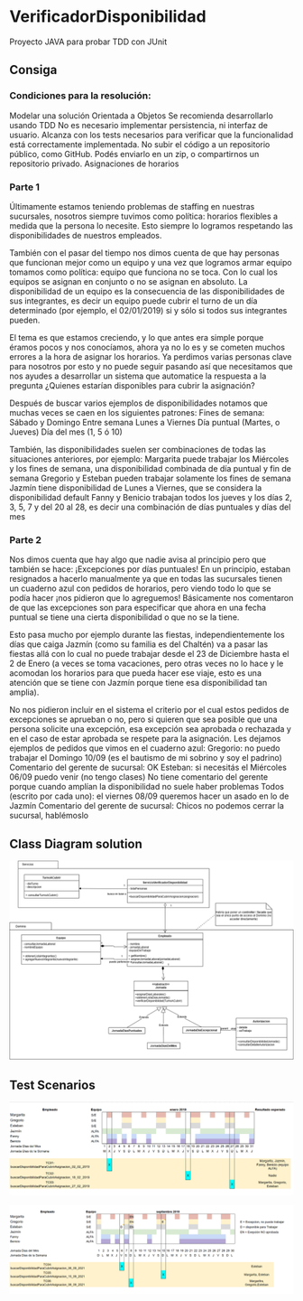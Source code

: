 # VerificadorDisponibilidad
Proyecto JAVA para probar TDD con JUnit

## Consiga

### Condiciones para la resolución:
Modelar una solución Orientada a Objetos
Se recomienda desarrollarlo usando TDD
No es necesario implementar persistencia, ni interfaz de usuario. Alcanza con los tests necesarios para verificar que la funcionalidad está correctamente implementada.
No subir el código a un repositorio público, como GitHub. Podés enviarlo en un zip, o compartirnos un repositorio privado.
Asignaciones de horarios

### Parte 1
Últimamente estamos teniendo problemas de staffing en nuestras sucursales, nosotros siempre tuvimos como política: horarios flexibles a medida que la persona lo necesite.
Esto siempre lo logramos respetando las disponibilidades de nuestros empleados.

También con el pasar del tiempo nos dimos cuenta de que hay personas que funcionan mejor como un equipo y una vez que logramos armar equipo tomamos como política: equipo que funciona no se toca. Con lo cual los equipos se asignan en conjunto o no se asignan en absoluto. La disponibilidad de un equipo es la consecuencia de las disponibilidades de sus integrantes, es decir un equipo puede cubrir el turno de un día determinado (por ejemplo, el 02/01/2019) si y sólo si todos sus integrantes pueden.

El tema es que estamos creciendo, y lo que antes era simple porque éramos pocos y nos conocíamos, ahora ya no lo es y se cometen muchos errores a la hora de asignar los horarios. Ya perdimos varias personas clave para nosotros por esto y no puede seguir pasando así que necesitamos que nos ayudes a desarrollar un sistema que automatice la respuesta a la pregunta ¿Quienes estarían disponibles para cubrir la asignación?

Después de buscar varios ejemplos de disponibilidades notamos que muchas veces se caen en los siguientes patrones:
Fines de semana: Sábado y Domingo
Entre semana Lunes a Viernes
Día puntual (Martes, o Jueves)
Día del mes (1, 5 ó 10)

También, las disponibilidades suelen ser combinaciones de todas las situaciones anteriores, por ejemplo:
Margarita puede trabajar los Miércoles y los fines de semana, una disponibilidad combinada de día puntual y fin de semana
Gregorio y Esteban pueden trabajar solamente los fines de semana
Jazmín tiene disponibilidad de Lunes a Viernes, que se considera la disponibilidad default
Fanny y Benicio trabajan todos los jueves y los días 2, 3, 5, 7 y del 20 al 28, es decir una combinación de días puntuales y días del mes


### Parte 2
Nos dimos cuenta que hay algo que nadie avisa al principio pero que también se hace:
¡Excepciones por días puntuales! En un principio, estaban resignados a hacerlo manualmente ya que en todas las sucursales tienen un cuaderno azul con pedidos de horarios, pero viendo todo lo que se podía hacer ¡nos pidieron que lo agreguemos!
Básicamente nos comentaron de que las excepciones son para especificar que ahora en una fecha puntual se tiene una cierta disponibilidad o que no se la tiene.


Esto pasa mucho por ejemplo durante las fiestas, independientemente los días que caiga Jazmín (como su familia es del Chaltén) va a pasar las fiestas allá con lo cual no puede trabajar desde el 23 de Diciembre hasta el 2 de Enero (a veces se toma vacaciones, pero otras veces no lo hace y le acomodan los horarios para que pueda hacer ese viaje, esto es una atención que se tiene con Jazmín porque tiene esa disponibilidad tan amplia).


No nos pidieron incluir en el sistema el criterio por el cual estos pedidos de excepciones se aprueban o no, pero si quieren que sea posible que una persona solicite una excepción, esa excepción sea aprobada o rechazada y en el caso de estar aprobada se respete para la asignación.
Les dejamos ejemplos de pedidos que vimos en el cuaderno azul:
Gregorio: no puedo trabajar el Domingo 10/09 (es el bautismo de mi sobrino y soy el padrino)
Comentario del gerente de sucursal: OK
Esteban: si necesitás el Miércoles 06/09 puedo venir (no tengo clases)
No tiene comentario del gerente porque cuando amplían la disponibilidad no suele haber problemas
Todos (escrito por cada uno): el viernes 08/09 queremos hacer un asado en lo de Jazmín
Comentario del gerente de sucursal: Chicos no podemos cerrar la sucursal, hablémoslo

## Class Diagram solution

![](class_diagram.png)

## Test Scenarios

![](test_scenarios_01.png)

![](test_scenarios_02.png)
